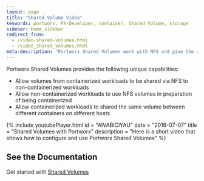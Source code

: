 ```yaml
---
layout: page
title: "Shared Volume Video"
keywords: portworx, PX-Developer, container, Shared Volume, storage
sidebar: home_sidebar
redirect_from:
  - /video-shared-volumes.html
  - /video_shared_volumes.html
meta-description: "Portworx Shared Volumes work with NFS and give the ability for multiple containers to access the same volumes.  Watch the video to see how!"
---
```


Portworx Shared Volumes provides the following unique capabilities:

* Allow volumes from containerized workloads to be shared via NFS to non-containerized workloads
* Allow non-containerized workloads to use NFS volumes in preparation of being containerized
* Allow containerized workloads to shared the same volume between different containers on different hosts

{%
    include youtubePlayer.html
    id = "AIVABlClYAU"
    date = "2016-07-07"
    title = "Shared Volumes with Portworx"
    description = "Here is a short video that shows how to configure and use Portworx Shared Volumes"
%}

## See the Documentation
Get started with [Shared Volumes](/manage/shared-volumes.html)
